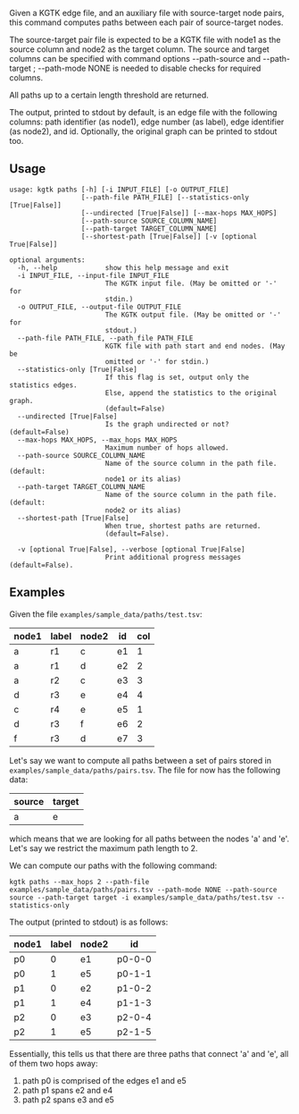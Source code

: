 Given a KGTK edge file, and an auxiliary file with source-target node pairs, this command computes paths between each pair of source-target nodes.

The source-target pair file is expected to be a KGTK file with node1 as the
source column and node2 as the target column.  The source and target columns
can be specified with command options --path-source <source> and --path-target
<target>; --path-mode NONE is needed to disable checks for required columns.

All paths up to a certain length threshold are returned.

The output, printed to stdout by default, is an edge file with the following columns: path identifier (as node1), edge number (as label), edge identifier (as node2), and id. Optionally, the original graph can be printed to stdout too.

## Usage
```
usage: kgtk paths [-h] [-i INPUT_FILE] [-o OUTPUT_FILE]
                  [--path-file PATH_FILE] [--statistics-only [True|False]]
                  [--undirected [True|False]] [--max-hops MAX_HOPS]
                  [--path-source SOURCE_COLUMN_NAME]
                  [--path-target TARGET_COLUMN_NAME]
                  [--shortest-path [True|False]] [-v [optional True|False]]

optional arguments:
  -h, --help            show this help message and exit
  -i INPUT_FILE, --input-file INPUT_FILE
                        The KGTK input file. (May be omitted or '-' for
                        stdin.)
  -o OUTPUT_FILE, --output-file OUTPUT_FILE
                        The KGTK output file. (May be omitted or '-' for
                        stdout.)
  --path-file PATH_FILE, --path_file PATH_FILE
                        KGTK file with path start and end nodes. (May be
                        omitted or '-' for stdin.)
  --statistics-only [True|False]
                        If this flag is set, output only the statistics edges.
                        Else, append the statistics to the original graph.
                        (default=False)
  --undirected [True|False]
                        Is the graph undirected or not? (default=False)
  --max-hops MAX_HOPS, --max_hops MAX_HOPS
                        Maximum number of hops allowed.
  --path-source SOURCE_COLUMN_NAME
                        Name of the source column in the path file. (default:
                        node1 or its alias)
  --path-target TARGET_COLUMN_NAME
                        Name of the source column in the path file. (default:
                        node2 or its alias)
  --shortest-path [True|False]
                        When true, shortest paths are returned.
                        (default=False).

  -v [optional True|False], --verbose [optional True|False]
                        Print additional progress messages (default=False).
```

## Examples

Given the file `examples/sample_data/paths/test.tsv`:

| node1 | label | node2 | id | col |
| -- | -- | -- | -- | -- |
| a | r1 | c | e1 | 1 |
| a | r1 | d | e2 | 2 |
| a | r2 | c | e3 | 3 |
| d | r3 | e | e4 | 4 |
| c | r4 | e | e5 | 1 |
| d | r3 | f | e6 | 2 |
| f | r3 | d | e7 | 3 |

Let's say we want to compute all paths between a set of pairs stored in `examples/sample_data/paths/pairs.tsv`. The file for now has the following data:

| source | target |
| -- | -- |
| a | e |

which means that we are looking for all paths between the nodes 'a' and 'e'. Let's say we restrict the maximum path length to 2. 

We can compute our paths with the following command:

```
kgtk paths --max_hops 2 --path-file examples/sample_data/paths/pairs.tsv --path-mode NONE --path-source source --path-target target -i examples/sample_data/paths/test.tsv --statistics-only
```

The output (printed to stdout) is as follows:

| node1 | label | node2 | id |
| -- | -- | -- | -- |
| p0 | 0 | e1 | p0-0-0 |
| p0 | 1 | e5 | p0-1-1 |
| p1 | 0 | e2 | p1-0-2 |
| p1 | 1 | e4 | p1-1-3 |
| p2 | 0 | e3 | p2-0-4 |
| p2 | 1 | e5 | p2-1-5 |

Essentially, this tells us that there are three paths that connect 'a' and 'e', all of them two hops away:

1. path p0 is comprised of the edges e1 and e5
2. path p1 spans e2 and e4
3. path p2 spans e3 and e5

